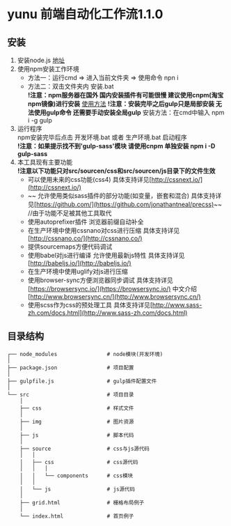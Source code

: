 # yunu 前端自动化工作流1.1.0

## 安装
1. 安装node.js  [地址](https://nodejs.org/en/)
2. 使用npm安装工作环境
    * 方法一：运行cmd => 进入当前文件夹 => 使用命令 npn i
    * 方法二：双击文件夹内 安装.bat  
    **!注意：npm服务器在国外 国内安装插件有可能很慢 建议使用cnpm(淘宝npm镜像)进行安装** [使用方法](https://cnpmjs.org/)
    **!注意：安装完毕之后gulp只是局部安装 无法使用gulp命令 还需要手动安装全局gulp**
    安装方法：在cmd中输入 npm i -g gulp
3. 运行程序  
    npm安装完毕后点击 开发环境.bat 或者 生产环境.bat 启动程序  
    **!注意：如果提示找不到'gulp-sass'模块 请使用cnpm 单独安装 npm i -D gulp-sass**
4. 本工具现有主要功能  
    **!注意以下功能只对src/sourcen/css和src/sourcen/js目录下的文件生效**
    * 可以使用未来的css功能(css4) 具体支持详见[http://cssnext.io/](http://cssnext.io/)
    * ~~ 允许使用类似sass插件的部分功能(如变量，嵌套和混合) 具体支持详见[https://github.com/](https://github.com/jonathantneal/precss)~~ //由于功能不足被其他工具取代
    * 使用autoprefixer插件 浏览器前缀自动补全
    * 在生产环境中使用cssnano对css进行压缩  具体支持详见[http://cssnano.co/](http://cssnano.co/)
    * 提供sourcemaps方便代码调试
    * 使用babel对js进行编译 允许使用最新js特性  具体支持详见[http://babeljs.io/](http://babeljs.io/)
    * 在生产环境中使用uglify对js进行压缩
    * 使用browser-sync方便浏览器同步调试 具体支持详见[https://browsersync.io/](https://browsersync.io/) 中文介绍[http://www.browsersync.cn/](http://www.browsersync.cn/)
    * 使用scss作为css的预处理工具 具体支持详见[http://www.sass-zh.com/docs.html](http://www.sass-zh.com/docs.html)

## 目录结构
    ┌── node_modules                # node模块(开发环境)
    │
    ├── package.json                # 项目配置
    │
    ├── gulpfile.js                 # gulp插件配置文件
    │
    └── src                         # 项目目录
        │
        ├── css                     # 样式文件
        │
        ├── img                     # 图片资源
        │
        ├── js                      # 脚本代码
        │
        ├── source                  # css与js源代码
        │   │
        │   ├── css                 # css源代码
        │   │   │
        │   │   └── components      # css模块
        │   │
        │   └── js                  # js源代码
        │
        ├── grid.html               # 栅格布局例子
        │
        └── index.html              # 首页例子